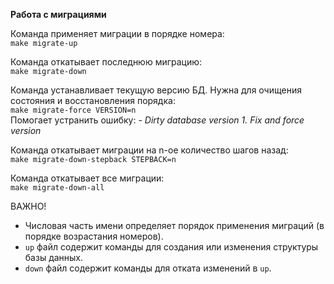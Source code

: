 **Работа с миграциями**

Команда применяет миграции в порядке номера:  
    ```make migrate-up```

Команда откатывает последнюю миграцию:  
    ```make migrate-down```

Команда устанавливает текущую версию БД. Нужна для очищения состояния и восстановления порядка:  
     ```make migrate-force VERSION=n```  
Помогает устранить ошибку: - _Dirty database version 1. Fix and force version_ 

Команда откатывает миграции на n-ое количество шагов назад:  
    ```make migrate-down-stepback STEPBACK=n```

Команда откатывает все миграции:  
    ```make migrate-down-all```

ВАЖНО! 
- Числовая часть имени определяет порядок применения миграций (в порядке возрастания номеров). 
- `up` файл содержит команды для создания или изменения структуры базы данных. 
- `down` файл содержит команды для отката изменений в `up`. 
